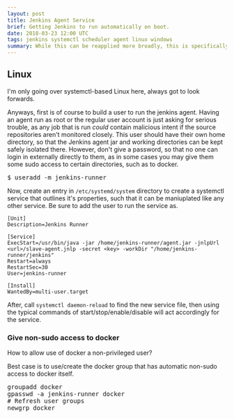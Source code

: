 ```yaml
---
layout: post
title: Jenkins Agent Service
brief: Getting Jenkins to run automatically on boot.
date: 2018-03-23 12:00 UTC
tags: jenkins systemctl scheduler agent linux windows
summary: While this can be reapplied more broadly, this is specifically about getting the Jenkins agents to run automatically on boot, for both Linux and Windows.
---
```


## Linux

I'm only going over systemctl-based Linux here, always got to look forwards.

Anyways, first is of course to build a user to run the jenkins agent. Having an agent run as root or the regular user account is just asking for serious trouble, as any job that is run *could* contain malicious intent if the source repositories aren't monitored closely. This user should have their own home directory, so that the Jenkins agent jar and working directories can be kept safely isolated there. However, don't give a password, so that no one can login in externally directly to them, as in some cases you may give them some sudo access to certain directories, such as to docker.

<pre class="brush: bash">
$ useradd -m jenkins-runner
</pre>

Now, create an entry in `/etc/systemd/system` directory to create a systemctl service that outlines it's properties, such that it can be maniuplated like any other service. Be sure to add the user to run the service as.

```
[Unit]
Description=Jenkins Runner

[Service]
ExecStart=/usr/bin/java -jar /home/jenkins-runner/agent.jar -jnlpUrl <url>/slave-agent.jnlp -secret <key> -workDir "/home/jenkins-runner/jenkins"
Restart=always
RestartSec=30
User=jenkins-runner

[Install]
WantedBy=multi-user.target
```

After, call `systemctl daemon-reload` to find the new service file, then using the typical commands of start/stop/enable/disable will act accordingly for the service.

### Give non-sudo access to docker

How to allow use of docker a non-privileged user?

Best case is to use/create the docker group that has automatic non-sudo access to docker itself.

<pre class="brush: bash">
groupadd docker
gpasswd -a jenkins-runner docker
# Refresh user groups
newgrp docker
</pre>